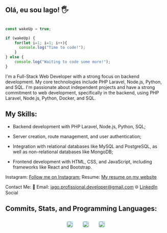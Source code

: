## Olá, eu sou Iago! 🖐️

```javascript

const wakeUp = true;

if (wakeUp) {
    for(let i=1; i=1; i++){
      console.log("Time to code!");
    }
} else {
    console.log("Waiting to code some more!");
}

```


I'm a Full-Stack Web Developer with a strong focus on backend development. My core technologies include PHP Laravel, Node.js, Python, and SQL. I'm passionate about independent projects and have a strong commitment to web development, specifically in the backend, using PHP Laravel, Node.js, Python, Docker, and SQL.

## My Skills:

- Backend development with PHP Laravel, Node.js, Python, SQL;
- Server creation, route management, and user authentication;
- Integration with relational databases like MySQL and PostgreSQL, as well as non-relational databases like MongoDB;

- Frontend development with HTML, CSS, and JavaScript, including frameworks like React and Bootstrap.


Instagram: [Follow me on Instagram](https://www.instagram.com/devlooppear/);
Resume: [My resume on my website](https://aboutmedevlooppear.netlify.app/)

Contact Me:
📧 Email: iago.profissional.developer@gmail.com
🌐 [LinkedIn](https://www.linkedin.com/in/iago-silva-42130b209/)
Social

## Commits, Stats, and Programming Languages:

<head>
<style>
.grid {
  display: flex;
  flex-wrap: wrap;
  justify-content: center;
  align-items: center;
  gap: 10px;
}

.container {
  flex: 1 1 33.33%;
  align-items: center;
  text-align: center;
}

@media (max-width: 768px) {
  .container {
      flex: 1 1 50%;
  }
}

@media (max-width: 576px) {
  .container {
      flex: 1 1 100%;
  }
}
</style>
</head>

<div class="grid">
  <div class="container"><img src="https://github-profile-summary-cards.vercel.app/api/cards/profile-details?username=devlooppear&show_icons=true&theme=2077" style="border: 2px solid lightblue; border-radius: 5px; margin: 10px;"></div>
  <div class="container"><img src="https://github-profile-summary-cards.vercel.app/api/cards/stats?username=devlooppear&show_icons=true&theme=2077" style="border: 2px solid lightblue; border-radius: 5px; margin: 10px;"></div>
  <div class="container"><img src="https://github-profile-summary-cards.vercel.app/api/cards/productive-time?username=devlooppear&show_icons=true&theme=2077" style="border: 2px solid lightblue; border-radius: 5px; margin: 10px;"></div>
</div>
